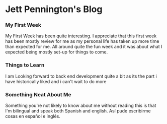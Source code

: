 # Jett Pennington's Blog

### My First Week
My First Week has been quite interesting. I appreciate that this first week has been mostly review for me as my personal life has taken up more time than expected for me. All around quite the fun week and it was about what I expected being mostly set-up for things to come.

### Things to Learn
I am Looking forward to back end development quite a bit as its the part i have historically liked and i can't wait to do more

### Something Neat About Me
Something you're not likely to know about me without reading this is that I'm bilingual and speak both Spanish and english. Así pude escribirme cosas en español e inglés.
